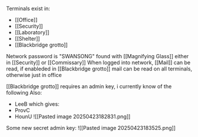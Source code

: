 Terminals exist in:
- [[Office]]
- [[Security]]
- [[Laboratory]]
- [[Shelter]]
- [[Blackbridge grotto]]

Network password is "SWANSONG" found with [[Magnifying Glass]] either in [[Security]] or [[Commissary]]
When logged into network, [[Mail]] can be read, if enableded in [[Blackbridge grotto]] mail can be read on all terminals, otherwise just in office

[[Blackbridge grotto]] requires an admin key, i currently know of the following
Also:
- LeeB which gives:
- ProvC
- HounU
![[Pasted image 20250423182831.png]]

Some new secret admin key:
![[Pasted image 20250423183525.png]]